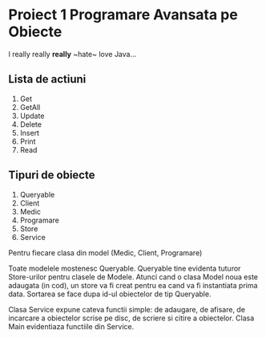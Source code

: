 # Proiect 1 Programare Avansata pe Obiecte

I really really __really__ ~hate~ love Java...

## Lista de actiuni
1. Get
2. GetAll
3. Update
4. Delete
5. Insert
6. Print
7. Read

## Tipuri de obiecte
1. Queryable
2. Client
3. Medic
4. Programare
5. Store
6. Service

Pentru fiecare clasa din model (Medic, Client, Programare)

Toate modelele mostenesc Queryable. Queryable tine evidenta tuturor Store-urilor pentru clasele de Modele.
Atunci cand o clasa Model noua este adaugata (in cod), un store va fi creat pentru ea cand va fi instantiata prima data. 
Sortarea se face dupa id-ul obiectelor de tip Queryable.

Clasa Service expune cateva functii simple: de adaugare, de afisare, de incarcare a obiectelor scrise pe disc, de scriere si citire a obiectelor.
Clasa Main evidentiaza functiile din Service.